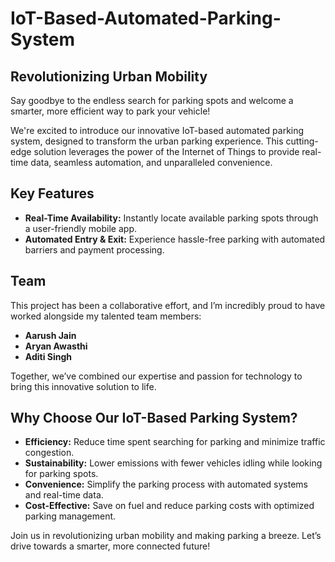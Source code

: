 # IoT-Based-Automated-Parking-System

## Revolutionizing Urban Mobility

Say goodbye to the endless search for parking spots and welcome a smarter, more efficient way to park your vehicle!

We're excited to introduce our innovative IoT-based automated parking system, designed to transform the urban parking experience. This cutting-edge solution leverages the power of the Internet of Things to provide real-time data, seamless automation, and unparalleled convenience.

## Key Features
- **Real-Time Availability:** Instantly locate available parking spots through a user-friendly mobile app.
- **Automated Entry & Exit:** Experience hassle-free parking with automated barriers and payment processing.

## Team
This project has been a collaborative effort, and I’m incredibly proud to have worked alongside my talented team members:
- **Aarush Jain**
- **Aryan Awasthi**
- **Aditi Singh**

Together, we’ve combined our expertise and passion for technology to bring this innovative solution to life.

## Why Choose Our IoT-Based Parking System?
- **Efficiency:** Reduce time spent searching for parking and minimize traffic congestion.
- **Sustainability:** Lower emissions with fewer vehicles idling while looking for parking spots.
- **Convenience:** Simplify the parking process with automated systems and real-time data.
- **Cost-Effective:** Save on fuel and reduce parking costs with optimized parking management.

Join us in revolutionizing urban mobility and making parking a breeze. Let’s drive towards a smarter, more connected future!
